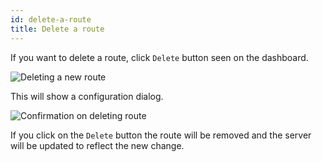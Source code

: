 ```yaml
---
id: delete-a-route
title: Delete a route
---
```


If you want to delete a route, click `Delete` button seen on the dashboard.

![Deleting a new route](/img/docs/routes/edit.png "Deleting a new route")

This will show a configuration dialog.

![Confirmation on deleting route](/img/docs/routes/delete-confirm.png "Confirmation on deleting route")

If you click on the `Delete` button the route will be removed and the server will be updated to reflect the new change.
